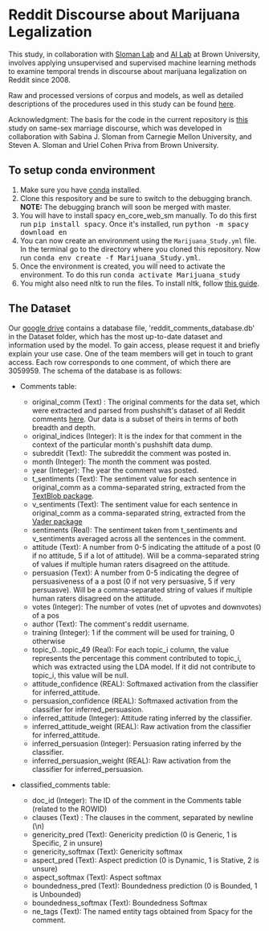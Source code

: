 # Reddit Discourse about Marijuana Legalization
This study, in collaboration with [Sloman Lab](https://sites.google.com/site/slomanlab/) and [AI Lab](https://brown.edu/Research/AI/people/carsten.html) at Brown University, involves applying unsupervised and supervised machine learning methods to examine temporal trends in discourse about marijuana legalization on Reddit since 2008.

Raw and processed versions of corpus and models, as well as detailed descriptions of the procedures used in this study can be found [here](https://drive.google.com/open?id=17PjV5gPub15kSaHpw9JVP1SNpj1k3vK-).

Acknowledgment: The basis for the code in the current repository is [this](https://github.com/BabakHemmatian/Gay_Marriage_Corpus_Study]) study on same-sex marriage discourse, which was developed in collaboration with Sabina J. Sloman from Carnegie Mellon University, and Steven A. Sloman and Uriel Cohen Priva from Brown University.


## To setup conda environment
1. Make sure you have [conda](https://docs.conda.io/projects/conda/en/latest/user-guide/install/) installed.
2. Clone this respository and be sure to switch to the debugging branch. 
**NOTE:** The debugging branch will soon be merged with master.
3. You will have to install spacy en_core_web_sm manually. To do this first run <kbd>pip install spacy</kbd>. Once it's installed, run <kbd>python -m spacy download en</kbd>
4. You can now create an environment using the `Marijuana_Study.yml` file. In the terminal go to the directory where you cloned this repository. Now run <kbd>conda env create -f Marijuana_Study.yml</kbd>.
5. Once the environment is created, you will need to activate the environment. To do this run <kbd>conda activate Marijuana_study</kbd>
6. You might also need nltk to run the files. To install nltk, follow [this guide](https://www.nltk.org/data.html).


## The Dataset
Our [google drive](https://drive.google.com/drive/u/0/folders/17PjV5gPub15kSaHpw9JVP1SNpj1k3vK-) contains a database file, 'reddit_comments_database.db' in the Dataset folder, 
which has the most up-to-date dataset and information used by the model. To gain access, please request it and briefly explain your use case. One of the team members will get in touch to grant access. Each row corresponds to one comment, of which there are 3059959. The schema of the database is as follows:
- Comments table: 
    - original_comm (Text) : The original comments for the data set, which were extracted and parsed from pushshift's dataset of all Reddit comments [here](https://files.pushshift.io/reddit/comments/). Our data is a subset of theirs in terms of both breadth and depth.
    - original_indices (Integer): It is the index for that comment in the context of the particular month's pushshift data dump. 
    - subreddit (Text): The subreddit the comment was posted in.
    - month (Integer): The month the comment was posted.
    - year (Integer): The year the comment was posted. 
    - t_sentiments (Text): The sentiment value for each sentence in original_comm as a comma-separated string, extracted from the [TextBlob package](https://textblob.readthedocs.io/en/dev/#).
    - v_sentiments (Text): The sentiment value for each sentence in original_comm as a comma-separated string, extracted from the [Vader package](https://pypi.org/project/vaderSentiment/)
    - sentiments (Real): The sentiment taken from t_sentiments and v_sentiments averaged across all the sentences in the comment. 
    - attitude (Text): A number from 0-5 indicating the attitude of a post (0 if no attitude, 5 if a lot of attitude). Will be a comma-separated string of values if multiple human raters disagreed on the attitude.
    - persuasion (Text): A number from 0-5 indicating the degree of persuasiveness of a a post (0 if not very persuasive, 5 if very persuasve). Will be a comma-separated string of values if multiple human raters disagreed on the attitude.
    - votes (Integer): The number of votes (net of upvotes and downvotes) of a pos
    - author (Text): The comment's reddit username.
    - training (Integer): 1 if the comment will be used for training, 0 otherwise
    - topic_0...topic_49 (Real): For each topic_i column, the value represents the percentage this comment contributed to topic_i, which was extracted using the LDA model. If it did not contribute to topic_i, this value will be null. 
    - attitude_confidence (REAL): Softmaxed activation from the classifier for inferred_attitude.
    - persuasion_confidence (REAL): Softmaxed activation from the classifier for inferred_persuasion.
    - inferred_attitude (Integer): Attitude rating inferred by the classifier.
    - inferred_attitude_weight (REAL): Raw activation from the classifier for inferred_attitude.
    - inferred_persuasion (Integer): Persuasion rating inferred by the classifier.
    - inferred_persuasion_weight (REAL): Raw activation from the classifier for inferred_persuasion.

- classified_comments table: 
    - doc_id (Integer): The ID of the comment in the Comments table (related to the ROWID)
    - clauses (Text) : The clauses in the comment, separated by newline (\n)
    - genericity_pred (Text): Genericity prediction (0 is Generic, 1 is Specific, 2 in unsure)
    - genericity_softmax (Text): Genericity softmax
    - aspect_pred (Text): Aspect prediction (0 is Dynamic, 1 is Stative, 2 is unsure)
    - aspect_softmax (Text): Aspect softmax
    - boundedness_pred (Text): Boundedness prediction (0 is Bounded, 1 is Unbounded)
    - boundedness_softmax (Text): Boundedness Softmax
    - ne_tags (Text): The named entity tags obtained from Spacy for the comment.

